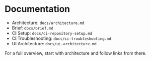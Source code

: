 # Documentation

- Architecture: `docs/architecture.md`
- Brief: `docs/brief.md`
- CI Setup: `docs/ci-repository-setup.md`
- CI Troubleshooting: `docs/ci-troubleshooting.md`
- UI Architecture: `docs/ui-architecture.md`

For a full overview, start with architecture and follow links from there.
